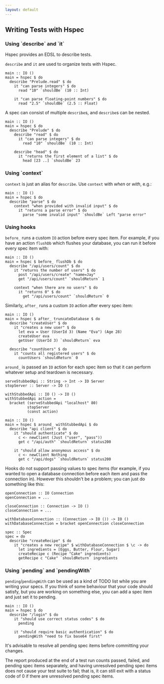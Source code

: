 ```yaml
---
layout: default
---
```


## Writing Tests with Hspec

### Using \`describe\` and \`it\`

Hspec provides an EDSL to describe tests.

`describe` and `it` are used to organize tests with Hspec.

```hspec
main :: IO ()
main = hspec $ do
  describe "Prelude.read" $ do
    it "can parse integers" $ do
      read "10" `shouldBe` (10 :: Int)

    it "can parse floating-point numbers" $ do
      read "2.5" `shouldBe` (2.5 :: Float)
```

A spec can consist of multiple `describe`s, and `describe`s can be nested.

```hspec
main :: IO ()
main = hspec $ do
  describe "Prelude" $ do
    describe "read" $ do
      it "can parse integers" $ do
        read "10" `shouldBe` (10 :: Int)

    describe "head" $ do
      it "returns the first element of a list" $ do
        head [23 ..] `shouldBe` 23
```

### Using \`context\`

`context` is just an alias for `describe`.  Use `context` with *when* or
*with*, e.g.:


```hspec
main :: IO ()
main = hspec $ do
  describe "parse" $ do
    context "when provided with invalid input" $ do
      it "returns a parse error" $ do
        parse "some invalid input" `shouldBe` Left "parse error"
```

### Using hooks

`before_` runs a custom `IO` action before every spec item. For example, if you
have an action `flushDb` which flushes your database, you can run it before
every spec item with:

```hspec
main :: IO ()
main = hspec $ before_ flushDb $ do
  describe "/api/users/count" $ do
    it "returns the number of users" $ do
      post "/api/users/create" "name=Jay"
      get "/api/users/count" `shouldReturn` 1

    context "when there are no users" $ do
      it "returns 0" $ do
        get "/api/users/count" `shouldReturn` 0
```

Similarly, `after_` runs a custom `IO` action after every spec item:

```hspec
main :: IO ()
main = hspec $ after_ truncateDatabase $ do
  describe "createUser" $ do
    it "creates a new user" $ do
      let eva = User (UserId 3) (Name "Eva") (Age 28)
      createUser eva
      getUser (UserId 3) `shouldReturn` eva

  describe "countUsers" $ do
    it "counts all registered users" $ do
      countUsers `shouldReturn` 0
```

`around_` is passed an `IO` action for each spec item so that it can perform
whatever setup and teardown is necessary.

```hspec
serveStubbedApi :: String -> Int -> IO Server
stopServer :: Server -> IO ()

withStubbedApi :: IO () -> IO ()
withStubbedApi action =
  bracket (serveStubbedApi "localhost" 80)
          stopServer
          (const action)

main :: IO ()
main = hspec $ around_ withStubbedApi $ do
  describe "api client" $ do
    it "should authenticate" $ do
      c <- newClient (Just ("user", "pass"))
      get c "/api/auth" `shouldReturn` status200

    it "should allow anonymous access" $ do
      c <- newClient Nothing
      get c "/api/dogs" `shouldReturn` status200
```

Hooks do not support passing values to spec items (for example, if you wanted
to open a database connection before each item and pass the connection in).
However this shouldn't be a problem; you can just do something like this:

```hspec
openConnection :: IO Connection
openConnection = ...

closeConnection :: Connection -> IO ()
closeConnection = ...

withDatabaseConnection :: (Connection -> IO ()) -> IO ()
withDatabaseConnection = bracket openConnection closeConnection

spec :: Spec
spec = do
  describe "createRecipe" $ do
    it "creates a new recipe" $ withDatabaseConnection $ \c -> do
      let ingredients = [Eggs, Butter, Flour, Sugar]
      createRecipe c (Recipe "Cake" ingredients)
      getRecipe c "Cake" `shouldReturn` ingredients
```

### Using \`pending\` and \`pendingWith\`

`pending`/`pendingWith` can be used as a kind of TODO list while you are
writing your specs.  If you think of some behaviour that your code should
satisfy, but you are working on something else, you can add a spec item and
just set it to pending.

```hspec
main :: IO ()
main = hspec $ do
  describe "/login" $ do
    it "should use correct status codes" $ do
      pending

    it "should require basic authentication" $ do
      pendingWith "need to fix base64 first"
```

It's advisable to resolve all pending spec items before committing your changes.

The report produced at the end of a test run counts passed, failed, and pending
spec items separately, and having unresolved pending spec items does not cause
your test suite to fail; that is, it can still exit with a status code of 0 if
there are unresolved pending spec items.
